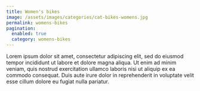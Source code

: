 ```yaml
---
title: Women's bikes
image: /assets/images/categories/cat-bikes-womens.jpg
permalink: womens-bikes
pagination: 
  enabled: true
  category: womens-bikes
---
```


Lorem ipsum dolor sit amet, consectetur adipiscing elit, sed do eiusmod tempor incididunt ut labore et dolore magna aliqua. Ut enim ad minim veniam, quis nostrud exercitation ullamco laboris nisi ut aliquip ex ea commodo consequat. Duis aute irure dolor in reprehenderit in voluptate velit esse cillum dolore eu fugiat nulla pariatur. 